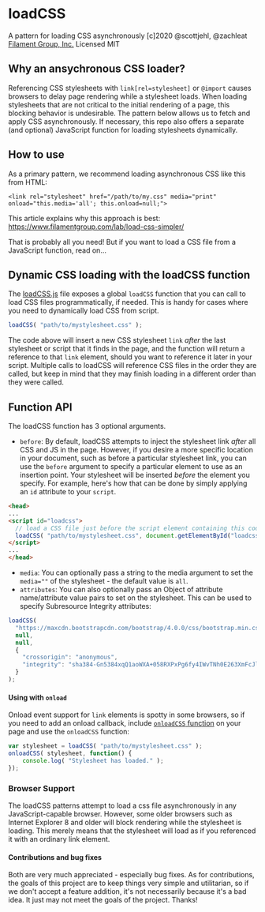 # loadCSS

A pattern for loading CSS asynchronously
[c]2020 @scottjehl, @zachleat [Filament Group, Inc.](https://www.filamentgroup.com/)
Licensed MIT

## Why an ansychronous CSS loader?

Referencing CSS stylesheets with `link[rel=stylesheet]` or `@import` causes browsers to delay page rendering while a stylesheet loads. When loading stylesheets that are not critical to the initial rendering of a page, this blocking behavior is undesirable. The pattern below allows us to fetch and apply CSS asynchronously. If necessary, this repo also offers a separate (and optional) JavaScript function for loading stylesheets dynamically.


## How to use

As a primary pattern, we recommend loading asynchronous CSS like this from HTML:

`<link rel="stylesheet" href="/path/to/my.css" media="print" onload="this.media='all'; this.onload=null;">`

This article explains why this approach is best: https://www.filamentgroup.com/lab/load-css-simpler/

That is probably all you need! But if you want to load a CSS file from a JavaScript function, read on...

## Dynamic CSS loading with the loadCSS function

The [loadCSS.js](https://github.com/filamentgroup/loadCSS/blob/master/src/loadCSS.js) file exposes a global `loadCSS` function that you can call to load CSS files programmatically, if needed. This is handy for cases where you need to dynamically load CSS from script.

``` javascript
loadCSS( "path/to/mystylesheet.css" );
```

The code above will insert a new CSS stylesheet `link` *after* the last stylesheet or script that it finds in the page, and the function will return a reference to that `link` element, should you want to reference it later in your script. Multiple calls to loadCSS will reference CSS files in the order they are called, but keep in mind that they may finish loading in a different order than they were called.

## Function API

The loadCSS function has 3 optional arguments.

- `before`: By default, loadCSS attempts to inject the stylesheet link *after* all CSS and JS in the page. However, if you desire a more specific location in your document, such as before a particular stylesheet link, you can use the `before` argument to specify a particular element to use as an insertion point. Your stylesheet will be inserted *before* the element you specify. For example, here's how that can be done by simply applying an `id` attribute to your `script`.
```html
<head>
...
<script id="loadcss">
  // load a CSS file just before the script element containing this code
  loadCSS( "path/to/mystylesheet.css", document.getElementById("loadcss") );
</script>
...
</head>
```

- `media`: You can optionally pass a string to the media argument to set the `media=""` of the stylesheet - the default value is `all`.
- `attributes`: You can also optionally pass an Object of attribute name/attribute value pairs to set on the stylesheet. This can be used to specify Subresource Integrity attributes:
```javascript
loadCSS( 
  "https://maxcdn.bootstrapcdn.com/bootstrap/4.0.0/css/bootstrap.min.css",
  null,
  null,
  {
    "crossorigin": "anonymous",
    "integrity": "sha384-Gn5384xqQ1aoWXA+058RXPxPg6fy4IWvTNh0E263XmFcJlSAwiGgFAW/dAiS6JXm"
  }
);
```

#### Using with `onload`

Onload event support for `link` elements is spotty in some browsers, so if you need to add an onload callback, include [`onloadCSS` function](https://github.com/filamentgroup/loadCSS/blob/master/src/onloadCSS.js) on your page and use the `onloadCSS` function:

```javascript
var stylesheet = loadCSS( "path/to/mystylesheet.css" );
onloadCSS( stylesheet, function() {
	console.log( "Stylesheet has loaded." );
});
```

### Browser Support

The loadCSS patterns attempt to load a css file asynchronously in any JavaScript-capable browser. However, some older browsers such as Internet Explorer 8 and older will block rendering while the stylesheet is loading. This merely means that the stylesheet will load as if you referenced it with an ordinary link element.


#### Contributions and bug fixes

Both are very much appreciated - especially bug fixes. As for contributions, the goals of this project are to keep things very simple and utilitarian, so if we don't accept a feature addition, it's not necessarily because it's a bad idea. It just may not meet the goals of the project. Thanks!
